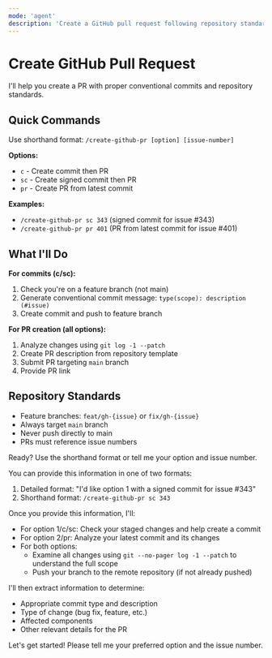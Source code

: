 ```yaml
---
mode: 'agent'
description: 'Create a GitHub pull request following repository standards'
---
```


# Create GitHub Pull Request

I'll help you create a PR with proper conventional commits and repository standards.

## Quick Commands

Use shorthand format: `/create-github-pr [option] [issue-number]`

**Options:**
- `c` - Create commit then PR
- `sc` - Create signed commit then PR
- `pr` - Create PR from latest commit

**Examples:**
- `/create-github-pr sc 343` (signed commit for issue #343)
- `/create-github-pr pr 401` (PR from latest commit for issue #401)

## What I'll Do

**For commits (c/sc):**
1. Check you're on a feature branch (not main)
2. Generate conventional commit message: `type(scope): description (#issue)`
3. Create commit and push to feature branch

**For PR creation (all options):**
1. Analyze changes using `git log -1 --patch`
2. Create PR description from repository template
3. Submit PR targeting `main` branch
4. Provide PR link

## Repository Standards

- Feature branches: `feat/gh-{issue}` or `fix/gh-{issue}`
- Always target `main` branch
- Never push directly to main
- PRs must reference issue numbers

Ready? Use the shorthand format or tell me your option and issue number.

You can provide this information in one of two formats:
1. Detailed format: "I'd like option 1 with a signed commit for issue #343"
2. Shorthand format: `/create-github-pr sc 343`

Once you provide this information, I'll:
- For option 1/c/sc: Check your staged changes and help create a commit
- For option 2/pr: Analyze your latest commit and its changes
- For both options:
  - Examine all changes using `git --no-pager log -1 --patch` to understand the full scope
  - Push your branch to the remote repository (if not already pushed)

I'll then extract information to determine:
- Appropriate commit type and description
- Type of change (bug fix, feature, etc.)
- Affected components
- Other relevant details for the PR

Let's get started! Please tell me your preferred option and the issue number.

